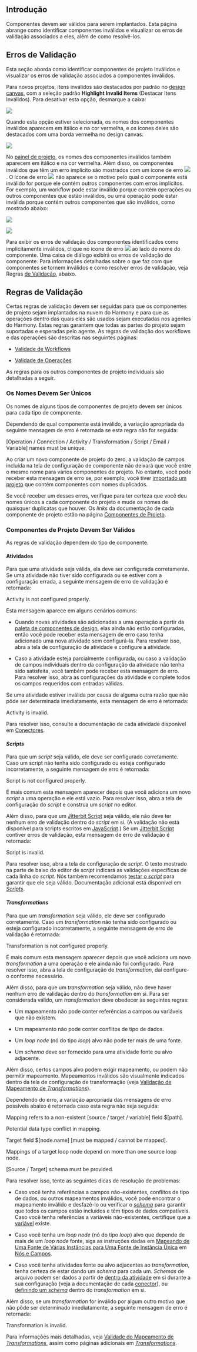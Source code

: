 [//]: # (Validade de Componentes)
[//]: # (This is a translation of Version 9, published on August 4, 2021.)

## Introdução

Componentes devem ser válidos para serem implantados. Esta página abrange como identificar componentes inválidos e visualizar os erros de validação associados a eles, além de como resolvê-los.


## Erros de Validação

Esta seção aborda como identificar componentes de projeto inválidos e visualizar os erros de validação associados a componentes inválidos.

Para novos projetos, itens inválidos são destacados por padrão no [design canvas](https://success.jitterbit.com/display/CS/Design+Canvas?showLanguage=pt_BR), com a seleção padrão **Highlight Invalid Items** (Destacar Itens Inválidos). Para desativar esta opção, desmarque a caixa:

<span class="confluence-embedded-file-wrapper"><img src="https://docs-source.jitterbit.com/cs/design-canvas/highlight-invalid-items.png" class="confluence-embedded-image confluence-external-resource" data-image-src="https://docs-source.jitterbit.com/cs/design-canvas/highlight-invalid-items.png" /></span>

Quando esta opção estiver selecionada, os nomes dos componentes inválidos aparecem em itálico e na cor vermelha, e os ícones deles são destacados com uma borda vermelha no design canvas:

<span class="confluence-embedded-file-wrapper"><img src="https://docs-source.jitterbit.com/cs/design-canvas/operation_invalid.png" class="confluence-embedded-image confluence-external-resource" data-image-src="https://docs-source.jitterbit.com/cs/design-canvas/operation_invalid.png" /></span>

No [painel de projeto](https://success.jitterbit.com/display/CS/Project+Pane?showLanguage=pt_BR), os nomes dos componentes inválidos também aparecem em itálico e na cor vermelha. Além disso, os componentes inválidos que têm um erro implícito são mostrados com um ícone de erro <span class="confluence-embedded-file-wrapper confluence-embedded-manual-size"><img src="https://docs-source.jitterbit.com/common/icons/error.png" class="confluence-embedded-image confluence-external-resource" /></span>. O ícone de erro <span class="confluence-embedded-file-wrapper confluence-embedded-manual-size"><img src="https://docs-source.jitterbit.com/common/icons/error.png" class="confluence-embedded-image confluence-external-resource" /></span> não aparece se o motivo pelo qual o componente está inválido for porque ele contém outros componentes com erros implícitos. For exemplo, um workflow pode estar inválido porque contém operações ou outros componentes que estão inválidos, ou uma operação pode estar inválida porque contém outros componentes que são inválidos, como mostrado abaixo:

<span class="confluence-embedded-file-wrapper"><img src="https://docs-source.jitterbit.com/cs/project-pane/workflows/invalid_components.png" class="confluence-embedded-image confluence-external-resource" data-image-src="https://docs-source.jitterbit.com/cs/project-pane/workflows/invalid_components.png" /></span>

<span class="confluence-embedded-file-wrapper"><img src="https://docs-source.jitterbit.com/cs/project-pane/components/invalid.png" class="confluence-embedded-image confluence-external-resource" data-image-src="https://docs-source.jitterbit.com/cs/project-pane/components/invalid.png" /></span>

Para exibir os erros de validação dos componentes identificados como implicitamente inválidos, clique no ícone de erro <span class="confluence-embedded-file-wrapper confluence-embedded-manual-size"><img src="https://docs-source.jitterbit.com/common/icons/error.png" class="confluence-embedded-image confluence-external-resource" /></span> ao lado do nome do componente. Uma caixa de diálogo exibirá os erros de validação do componente. Para informações detalhadas sobre o que faz com que componentes se tornem inválidos e como resolver erros de validação, veja Regras [de Validação](https://success.jitterbit.com/display/CS/Component+Validity?showLanguage=pt_BR#ComponentValidity-validity-rules), abaixo.


## Regras de Validação

Certas regras de validação devem ser seguidas para que os componentes de projeto sejam implantados na nuvem do Harmony e para que as operações dentro das quais eles são usados sejam executadas nos agentes do Harmony. Estas regras garantem que todas as partes do projeto sejam suportadas e esperadas pelo agente. As regras de validação dos workflows e das operações são descritas nas seguintes páginas:

-   [Validade de Workflows](https://success.jitterbit.com/display/CS/Workflow+Validity?showLanguage=pt_BR)

-   [Validade de Operações](https://success.jitterbit.com/display/CS/Operation+Validity?showLanguage=pt_BR)

As regras para os outros componentes de projeto individuais são detalhadas a seguir.

### Os Nomes Devem Ser Únicos

Os nomes de alguns tipos de componentes de projeto devem ser únicos para cada tipo de componente.

Dependendo de qual componente está inválido, a variação apropriada da seguinte mensagem de erro é retornada se esta regra não for seguida:

\[Operation / Connection / Activity / Transformation / Script / Email / Variable\] names must be unique.

Ao criar um novo componente de projeto do zero, a validação de campos incluída na tela de configuração de componente não deixará que você entre o mesmo nome para vários componentes de projeto. No entanto, você pode receber esta mensagem de erro se, por exemplo, você tiver [importado um projeto](https://success.jitterbit.com/display/CS/Project+Exports+and+Imports?showLanguage=pt_BR) que contém componentes com nomes duplicados.

Se você receber um desses erros, verifique para ter certeza que você deu nomes únicos a cada componente do projeto e mude os nomes de quaisquer duplicatas que houver. Os *links* da documentação de cada componente de projeto estão na página [Componentes de Projeto](https://success.jitterbit.com/display/CS/Project+Components?showLanguage=pt_BR).

### Componentes de Projeto Devem Ser Válidos

As regras de validação dependem do tipo de componente.

#### Atividades

Para que uma atividade seja válida, ela deve ser configurada corretamente. Se uma atividade não tiver sido configurada ou se estiver com a configuração errada, a seguinte mensagem de erro de validação é retornada:

Activity is not configured properly.

Esta mensagem aparece em alguns cenários comuns:

-   Quando novas atividades são adicionadas a uma operação a partir da [paleta de componentes de design](https://success.jitterbit.com/display/CS/Design+Component+Palette?showLanguage=pt_BR), elas ainda não estão configuradas, então você pode receber esta mensagem de erro caso tenha adicionado uma nova atividade sem configurá-la. Para resolver isso, abra a tela de configuração de atividade e configure a atividade.

-   Caso a atividade esteja parcialmente configurada, ou caso a validação de campos individuais dentro da configuração da atividade não tenha sido satisfeita, você também pode receber esta mensagem de erro. Para resolver isso, abra as configurações da atividade e complete todos os campos requeridos com entradas válidas.

Se uma atividade estiver inválida por causa de alguma outra razão que não pôde ser determinada imediatamente, esta mensagem de erro é retornada:

Activity is invalid.

Para resolver isso, consulte a documentação de cada atividade disponível em [Conectores](https://success.jitterbit.com/display/CS/Connectors?showLanguage=pt_BR).

#### *Scripts*

Para que um *script* seja válido, ele deve ser configurado corretamente. Caso um script não tenha sido configurado ou esteja configurado incorretamente, a seguinte mensagem de erro é retornada:

Script is not configured properly.

É mais comum esta mensagem aparecer depois que você adiciona um novo *script* a uma operação e ele está vazio. Para resolver isso, abra a tela de configuração do *script* e construa um *script* no editor.

Além disso, para que um [Jitterbit Script](https://success.jitterbit.com/display/CS/Jitterbit+Script?showLanguage=pt_BR) seja válido, ele não deve ter nenhum erro de validação dentro do *script* em si. (A validação não está disponível para scripts escritos em [JavaScript](https://success.jitterbit.com/display/CS/JavaScript?showLanguage=pt_BR).) Se um [Jitterbit Script](https://success.jitterbit.com/display/CS/Jitterbit+Script?showLanguage=pt_BR) contiver erros de validação, esta mensagem de erro de validação é retornada:

Script is invalid.

Para resolver isso, abra a tela de configuração de *script*. O texto mostrado na parte de baixo do editor de *script* indicará as validações específicas de cada linha do *script*. Nós também recomendamos [testar o *script*](https://success.jitterbit.com/display/CS/Script+Testing?showLanguage=pt_BR) para garantir que ele seja válido. Documentação adicional está disponível em [*Scripts*](https://success.jitterbit.com/display/CS/Scripts?showLanguage=pt_BR).

#### *Transformations*

Para que um *transformation* seja válido, ele deve ser configurado corretamente. Caso um *transformation* não tenha sido configurado ou esteja configurado incorretamente, a seguinte mensagem de erro de validação é retornada:

Transformation is not configured properly.

É mais comum esta mensagem aparecer depois que você adiciona um novo *transformation* a uma operação e ele ainda não foi configurado. Para resolver isso, abra a tela de configuração de *transformation*, daí configure-o conforme necessário.

Além disso, para que um *transformation* seja válido, não deve haver nenhum erro de validação dentro do *transformation* em si. Para ser considerada válido, um *transformation* deve obedecer às seguintes regras:

-   Um mapeamento não pode conter referências a campos ou variáveis que não existem.

-   Um mapeamento não pode conter conflitos de tipo de dados.

-   Um *loop node* (nó do tipo *loop*) alvo não pode ter mais de uma fonte.

-   Um *schema* deve ser fornecido para uma atividade fonte ou alvo adjacente.

Além disso, certos campos alvo podem exigir mapeamento, ou podem não permitir mapeamento. Mapeamentos inválidos são visualmente indicados dentro da tela de configuração de transformação (veja [Validação de Mapeamento de *Transformations*](https://success.jitterbit.com/display/CS/Transformation+Mapping+Validity?showLanguage=pt_BR)).

Dependendo do erro, a variação apropriada das mensagens de erro possíveis abaixo é retornada caso esta regra não seja seguida:

Mapping refers to a non-existent \[source / target / variable\] field $\[path\].

Potential data type conflict in mapping.

Target field $\[node.name\] \[must be mapped / cannot be mapped\].

Mappings of a target loop node depend on more than one source loop node.

\[Source / Target\] schema must be provided.

Para resolver isso, tente as seguintes dicas de resolução de problemas:

-   Caso você tenha referências a campos não-existentes, conflitos de tipo de dados, ou outros mapeamentos inválidos, você pode encontrar o mapeamento inválido e desfazê-lo ou verificar o [*schema*](https://success.jitterbit.com/display/CS/Schemas?showLanguage=pt_BR) para garantir que todos os campos estão incluídos e têm tipos de dados compatíveis. Caso você tenha referências a variáveis não-existentes, certifique que a [variável](https://success.jitterbit.com/display/CS/Variables?showLanguage=pt_BR) existe.

-   Caso você tenha um *loop node* (nó do tipo *loop*) alvo que depende de mais de um *loop node* fonte, siga as instruções dadas em [Mapeando de Uma Fonte de Várias Instâncias para Uma Fonte de Instância Única](https://success.jitterbit.com/display/CS/Nodes+and+Fields?showLanguage=pt_BR#NodesandFields-multi-source) em [Nós e Campos](https://success.jitterbit.com/display/CS/Nodes+and+Fields?showLanguage=pt_BR).

-   Caso você tenha atividades fonte ou alvo adjacentes ao *transformation*, tenha certeza de estar dando um *schema* para cada um. *Schemas* de arquivo podem ser dados a partir de [dentro da atividade](https://success.jitterbit.com/display/CS/Schemas+Defined+in+an+Activity?showLanguage=pt_BR) em si durante a sua configuração (veja a documentação de cada [conector](https://success.jitterbit.com/display/CS/Connectors?showLanguage=pt_BR)), ou [definindo um *schema*](https://success.jitterbit.com/display/CS/Schemas+Defined+in+a+Transformation?showLanguage=pt_BR) dentro do *transformation* em si.

Além disso, se um *transformation* for inválido por algum outro motivo que não pôde ser determinado imediatamente, a seguinte mensagem de erro é retornada:

Transformation is invalid.

Para informações mais detalhadas, veja [Validade do Mapeamento de *Transformations*](https://success.jitterbit.com/display/CS/Transformation+Mapping+Validity?showLanguage=pt_BR), assim como páginas adicionais em [*Transformations*](https://success.jitterbit.com/display/CS/Transformations?showLanguage=pt_BR).
